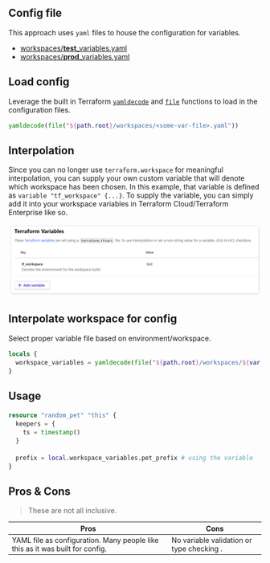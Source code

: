 
## Config file 

This approach uses `yaml` files to house the configuration for variables. 

- [workspaces/**test**_variables.yaml](./workspaces/test_variables.yaml)
- [workspaces/**prod**_variables.yaml](./workspaces/prod_variables.yaml)

## Load config

Leverage the built in Terraform [`yamldecode`](https://www.terraform.io/docs/configuration/functions/yamldecode.html) and [`file`](https://www.terraform.io/docs/configuration/functions/file.html) functions to load in the configuration files.

```tf
yamldecode(file("${path.root}/workspaces/<some-var-file>.yaml"))
```

## Interpolation

Since you can no longer use `terraform.workspace` for meaningful interpolation, you can supply your own custom variable that will denote which workspace has been chosen. In this example, that variable is defined as `variable "tf_workspace" {...}`. To supply the variable, you can simply add it into your workspace variables in Terraform Cloud/Terraform Enterprise like so.

![tf_workspace](./docs/tf_workspace.png)

## Interpolate workspace for config

Select proper variable file based on environment/workspace.

```tf
locals {
  workspace_variables = yamldecode(file("${path.root}/workspaces/${var.tf_workspace}_variables.yaml")) # evaluates to test_variables.yaml
}
```

## Usage

```tf
resource "random_pet" "this" {
  keepers = {
    ts = timestamp()
  }
  
  prefix = local.workspace_variables.pet_prefix # using the variable
}
```

## Pros & Cons
> These are not all inclusive.

| Pros | Cons |
| ---- | ---- |
| YAML file as configuration. Many people like this as it was built for config. | No variable validation or type checking .|
